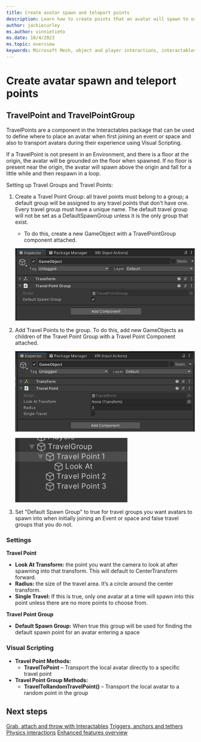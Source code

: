 ```yaml
---
title: Create avatar spawn and teleport points
description: Learn how to create points that an avatar will spawn to or travel to when using teleportation.
author: jackiecurley
ms.author: vinnietieto
ms.date: 10/4/2023
ms.topic: overview
keywords: Microsoft Mesh, object and player interactions, interactables, avatars, anchors, tethers, triggers, trigger volumes, grab, hold, throw, teleport, spawn
---
```


# Create avatar spawn and teleport points

## TravelPoint and TravelPointGroup

TravelPoints are a component in the Interactables package that can be used to define where to place an avatar when first joining an event or space and also to transport avatars during their experience using Visual Scripting.

If a TravelPoint is not present in an Environment, and there is a floor at the origin, the avatar will be grounded on the floor when spawned.  If no floor is present near the origin, the avatar will spawn above the origin and fall for a little while and then respawn in a loop.

Setting up Travel Groups and Travel Points:

1. Create a Travel Point Group: all travel points must belong to a group; a default group will be assigned to any travel points that don't have one. Every travel group must have a unique name. The default travel group will not be set as a DefaultSpawnGroup unless it is the only group that exist.

    - To do this, create a new GameObject with a TravelPointGroup component attached.

    ![Travel Point Group](../../../media/mesh-scripting/object-player-interactions/006-travel-point-group.png)

2. Add Travel Points to the group. To do this, add new GameObjects as children of the Travel Point Group with a Travel Point Component attached.

    ![Travel Point Component attached](../../../media/mesh-scripting/object-player-interactions/007-travel-point.png)

    ![Travel Point](../../../media/mesh-scripting/object-player-interactions/008-travel-point-in-hierarchy.png)
    
3. Set "Default Spawn Group" to true for travel groups you want avatars to spawn into when initially joining an Event or space and false travel groups that you do not.  

### Settings

**Travel Point**
- **Look At Transform:** the point you want the camera to look at after spawning into that transform. This will default to CenterTransform forward.  
- **Radius:** the size of the travel area. It’s a circle around the center transform.  
- **Single Travel:** If this is true, only one avatar at a time will spawn into this point unless there are no more points to choose from.

**Travel Point Group**
- **Default Spawn Group:** When true this group will be used for finding the default spawn point for an avatar entering a space

### Visual Scripting

- **Travel Point Methods:**
    - **TravelToPoint** – Transport the local avatar directly to a specific travel point
- **Travel Point Group Methods:**
    - **TravelToRandomTravelPoint()** – Transport the local avatar to a random point in the group

## Next steps

[Grab, attach and throw with Interactables](./interactables.md)
[Triggers, anchors and tethers](./triggers-anchors-and-tethers.md)
[Physics interactions](../physics-interactions.md)
[Enhanced features overview](../enhanced-features-overview.md)
